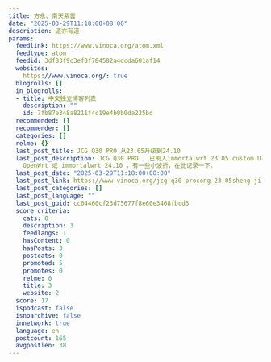 ```yaml
---
title: 方永、南天紫雲
date: "2025-03-29T11:18:00+08:00"
description: 道亦有道
params:
  feedlink: https://www.vinoca.org/atom.xml
  feedtype: atom
  feedid: 3df83f9c3ef0f784582a4dcda601af14
  websites:
    https://www.vinoca.org/: true
  blogrolls: []
  in_blogrolls:
  - title: 中文独立博客列表
    description: ""
    id: 7fb87e348a8211f4c19e4b0b0da225bd
  recommended: []
  recommender: []
  categories: []
  relme: {}
  last_post_title: JCG Q30 PRO 从23.05升级到24.10
  last_post_description: JCG Q30 PRO , 已刷入immortalwrt 23.05 custom U-Boot layout 的固件，要升级到
    OpenWrt 或 immortalwrt 24.10 ，有一些小波折，在此记录一下。
  last_post_date: "2025-03-29T11:18:00+08:00"
  last_post_link: https://www.vinoca.org/jcg-q30-procong-23-05sheng-ji-dao-24-10/
  last_post_categories: []
  last_post_language: ""
  last_post_guid: cc04460cf23d75677f8e60e3468fbcd3
  score_criteria:
    cats: 0
    description: 3
    feedlangs: 1
    hasContent: 0
    hasPosts: 3
    postcats: 0
    promoted: 5
    promotes: 0
    relme: 0
    title: 3
    website: 2
  score: 17
  ispodcast: false
  isnoarchive: false
  innetwork: true
  language: en
  postcount: 165
  avgpostlen: 38
---
```

